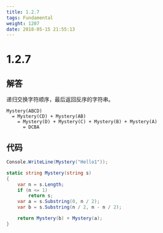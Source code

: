 ```yaml
---
title: 1.2.7
tags: Fundamental
weight: 1207
date: 2018-05-15 21:55:13
---
```


# 1.2.7


## 解答

递归交换字符顺序，最后返回反序的字符串。

```
Mystery(ABCD)
  = Mystery(CD) + Mystery(AB)
    = Mystery(D) + Mystery(C) + Mystery(B) + Mystery(A)
      = DCBA
```

## 代码

```csharp
Console.WriteLine(Mystery("Hello1"));

static string Mystery(string s)
{
    var n = s.Length;
    if (n <= 1)
        return s;
    var a = s.Substring(0, n / 2);
    var b = s.Substring(n / 2, n - n / 2);

    return Mystery(b) + Mystery(a);
}
```

